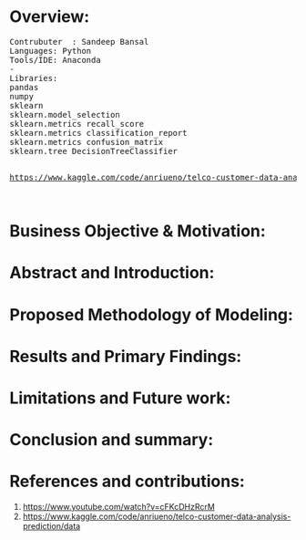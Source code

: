 # Overview: 

</pre>
<pre>
Contrubuter  : Sandeep Bansal
Languages: Python
Tools/IDE: Anaconda
-
Libraries: 
pandas
numpy 
sklearn
sklearn.model_selection
sklearn.metrics recall_score
sklearn.metrics classification_report
sklearn.metrics confusion_matrix
sklearn.tree DecisionTreeClassifier

https://www.kaggle.com/code/anriueno/telco-customer-data-analysis-prediction/data




</pre>
</pre></b>

# Business Objective & Motivation:

# Abstract and Introduction:

  
# Proposed Methodology of Modeling:

  

# Results and Primary Findings:
# Limitations and Future work:

# Conclusion and summary:

# References and contributions:

1. https://www.youtube.com/watch?v=cFKcDHzRcrM
2. https://www.kaggle.com/code/anriueno/telco-customer-data-analysis-prediction/data


